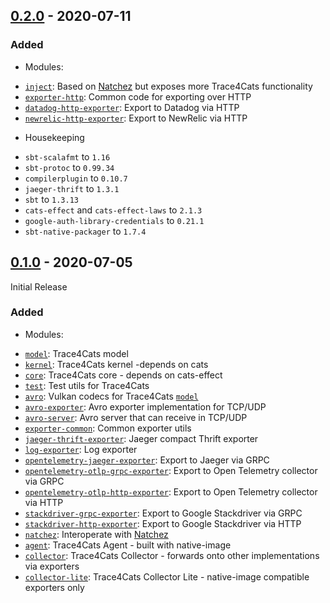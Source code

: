 ## [0.2.0] - 2020-07-11

### Added

* Modules:
 - [`inject`]: Based on [Natchez] but exposes more Trace4Cats functionality
 - [`exporter-http`]: Common code for exporting over HTTP
 - [`datadog-http-exporter`]: Export to Datadog via HTTP
 - [`newrelic-http-exporter`]: Export to NewRelic via HTTP

* Housekeeping
 - `sbt-scalafmt` to `1.16`
 - `sbt-protoc` to `0.99.34`
 - `compilerplugin` to `0.10.7`
 - `jaeger-thrift` to `1.3.1`
 - `sbt` to `1.3.13`
 - `cats-effect` and `cats-effect-laws` to `2.1.3`
 - `google-auth-library-credentials` to `0.21.1`
 - `sbt-native-packager` to `1.7.4`

## [0.1.0] - 2020-07-05

Initial Release

### Added

* Modules:
 - [`model`]: Trace4Cats model
 - [`kernel`]: Trace4Cats kernel -depends on cats
 - [`core`]: Trace4Cats core - depends on cats-effect
 - [`test`]: Test utils for Trace4Cats
 - [`avro`]: Vulkan codecs for Trace4Cats [`model`]
 - [`avro-exporter`]: Avro exporter implementation for TCP/UDP
 - [`avro-server`]: Avro server that can receive in TCP/UDP
 - [`exporter-common`]: Common exporter utils
 - [`jaeger-thrift-exporter`]: Jaeger compact Thrift exporter
 - [`log-exporter`]: Log exporter
 - [`opentelemetry-jaeger-exporter`]: Export to Jaeger via GRPC
 - [`opentelemetry-otlp-grpc-exporter`]: Export to Open Telemetry collector via GRPC
 - [`opentelemetry-otlp-http-exporter`]: Export to Open Telemetry collector via HTTP
 - [`stackdriver-grpc-exporter`]: Export to Google Stackdriver via GRPC
 - [`stackdriver-http-exporter`]: Export to Google Stackdriver via HTTP
 - [`natchez`]: Interoperate with [Natchez]
 - [`agent`]: Trace4Cats Agent - built with native-image
 - [`collector`]: Trace4Cats Collector - forwards onto other implementations via exporters
 - [`collector-lite`]: Trace4Cats Collector Lite - native-image compatible exporters only

[`model`]: modules/model
[`kernel`]: modules/kernel
[`core`]: modules/core
[`inject`]: modules/inject
[`test`]: modules/avro
[`avro`]: modules/avro
[`avro-exporter`]: modules/avro-exporter
[`avro-server`]: modules/avro-exporter
[`exporter-common`]: modules/exporter-common
[`exporter-http`]: modules/exporter-http
[`jaeger-thrift-exporter`]: modules/jaeger-thrift-exporter
[`log-exporter`]: modules/log-exporter
[`opentelemetry-jaeger-exporter`]: modules/opentelemetry-jaeger-export
[`opentelemetry-otlp-grpc-exporter`]: modules/opentelemetry-otlp-grpc-exporter
[`opentelemetry-otlp-http-exporter`]: modules/opentelemetry-otlp-http-exporter
[`stackdriver-grpc-exporter`]: modules/stackdriver-grpc-exporter
[`stackdriver-http-exporter`]: modules/stackdriver-http-exporter
[`datadog-http-exporter`]: modules/datadog-http-exporter
[`newrelic-http-exporter`]: modules/newrelic-http-exporter
[`natchez`]: modules/natchez
[`agent`]: modules/agent
[`collector`]: modules/collector
[`collector-lite`]: modules/collector-lite

[Natchez]: https://github.com/tpolecat/natchez


[0.2.0]: https://github.com/janstenpickle/trace4cats/compare/v0.1.0..v0.2.0
[0.1.0]: https://github.com/janstenpickle/trace4cats/tree/v0.1.0
